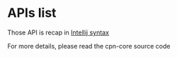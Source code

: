 # APIs list

Those API is recap in [Intellij syntax](https://www.jetbrains.com/help/idea/exploring-http-syntax.html)

For more details, please read the cpn-core source code
